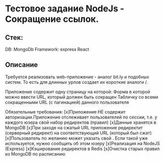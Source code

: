 # Тестовое задание  NodeJs  - Сокращение ссылок.

## Стек:
DB: MongoDb
Framework: express
React

## Описание

Требуется реализовать web-приложение - аналог bit.ly и подобных систем.
То есть для длинных урлов создает их короткие аналоги <domain>/<subpart>.

Приложение содержит одну страницу на которой:
Форма в которой можно ввести URL, который должен быть сокращен
Табличку со всеми сокращенными URL (с пагинацией) данного пользователя

Обязательные требования:
[x]Приложение НЕ содержит авторизации.Приложение отслеживает пользователей по сессии, т.е. у каждого юзера свой набор редиректов (правил)
[x]Данные хранятся в MongoDB
[x]При заходе на сжатый URL приложение редиректит (серверный редирект) на соответствующий URL (который был сжат)
[x]Пользователь по желанию может указать свой <subpart>. Если такой <subpart> уже используется, нужно сообщить об этом юзеру
[x]Реализация на NodeJS (Express)
[x]Кэширование редиректов в Redis
[x]Очистка старых правил из MongoDB  по расписанию
